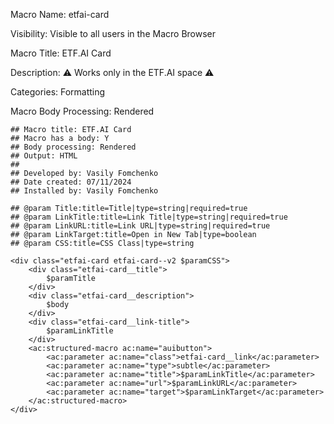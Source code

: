 Macro Name: etfai-card

Visibility: Visible to all users in the Macro Browser

Macro Title: ETF.AI Card

Description: ⚠️ Works only in the ETF.AI space ⚠️

Categories: Formatting

Macro Body Processing: Rendered

```
## Macro title: ETF.AI Card
## Macro has a body: Y
## Body processing: Rendered
## Output: HTML
##
## Developed by: Vasily Fomchenko
## Date created: 07/11/2024
## Installed by: Vasily Fomchenko

## @param Title:title=Title|type=string|required=true
## @param LinkTitle:title=Link Title|type=string|required=true
## @param LinkURL:title=Link URL|type=string|required=true
## @param LinkTarget:title=Open in New Tab|type=boolean
## @param CSS:title=CSS Class|type=string

<div class="etfai-card etfai-card--v2 $paramCSS">
    <div class="etfai-card__title">
        $paramTitle
    </div>
    <div class="etfai-card__description">
        $body
    </div>
    <div class="etfai-card__link-title">
        $paramLinkTitle
    </div>
    <ac:structured-macro ac:name="auibutton">
        <ac:parameter ac:name="class">etfai-card__link</ac:parameter>
        <ac:parameter ac:name="type">subtle</ac:parameter>
        <ac:parameter ac:name="title">$paramLinkTitle</ac:parameter>
        <ac:parameter ac:name="url">$paramLinkURL</ac:parameter>
        <ac:parameter ac:name="target">$paramLinkTarget</ac:parameter>
    </ac:structured-macro>
</div>
```
